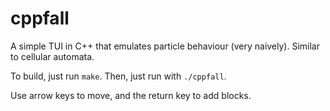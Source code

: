 # cppfall

A simple TUI in C++ that emulates particle behaviour (very naively). Similar to cellular automata.

To build, just run `make`. Then, just run with `./cppfall`.

Use arrow keys to move, and the return key to add blocks.
